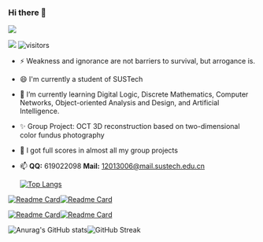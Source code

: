 ### Hi there 👋

![](https://readme-typing-svg.herokuapp.com?lines=Hi+!+I'm+SnowCharm+!;Welcome+To+My+GitHub+!;Looking+Forward+To+Your+Advice+!)

![](https://img.shields.io/badge/status-coding-brightgreen) ![visitors](https://visitor-badge.glitch.me/badge?page_id=SnowCharmQ_README.md&left_color=&right_color=blue)

- ⚡ Weakness and ignorance are not barriers to survival, but arrogance is.

- 😄 I'm currently a student of SUSTech

- 🌱 I’m currently learning Digital Logic, Discrete Mathematics, Computer Networks, Object-oriented Analysis and Design, and Artificial Intelligence.

- ✨ Group Project: OCT 3D reconstruction based on two-dimensional color fundus photography

- 👯 I got full scores in almost all my group projects

- 📫 **QQ:** 619022098 **Mail:** 12013006@mail.sustech.edu.cn

  [![Top Langs](https://github-readme-stats.vercel.app/api/top-langs/?username=SnowCharmQ&langs_count=12&layout=compact&show_icons=true&theme=tokyonight&hide=less,SCSS)](https://github.com/anuraghazra/github-readme-stats)

  

[![Readme Card](https://github-readme-stats.vercel.app/api/pin/?username=SnowCharmQ&repo=2022-Spring-Database-Project2&show_icons=true&theme=tokyonight)](https://github.com/SnowCharmQ/2022-Spring-Database-Project2)[![Readme Card](https://github-readme-stats.vercel.app/api/pin/?username=SnowCharmQ&repo=2022-Spring-Java2-Project&show_icons=true&theme=tokyonight)](https://github.com/SnowCharmQ/2022-Spring-Java2-Project)

[![Readme Card](https://github-readme-stats.vercel.app/api/pin/?username=SnowCharmQ&repo=2022-Spring-C-and-Cpp-Project-Matrix&show_icons=true&theme=tokyonight)](https://github.com/SnowCharmQ/2022-Spring-C-and-Cpp-Project-Matrix)[![Readme Card](https://github-readme-stats.vercel.app/api/pin/?username=SnowCharmQ&repo=2021-Fall-DSAA-A&show_icons=true&theme=tokyonight)](https://github.com/SnowCharmQ/2021-Fall-DSAA-A)


![Anurag's GitHub stats](https://github-readme-stats.vercel.app/api?username=SnowCharmQ&show_icons=true&theme=tokyonight)![GitHub Streak](https://github-readme-streak-stats.herokuapp.com/?user=SnowCharmQ&theme=tokyonight)
